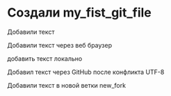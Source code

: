 # Создали my_fist_git_file

Добавили текст 

Добавили текст через веб браузер

добавить текст локально

Добавил текст через GitHub после конфликта UTF-8

Добавили текст в новой ветки new_fork
